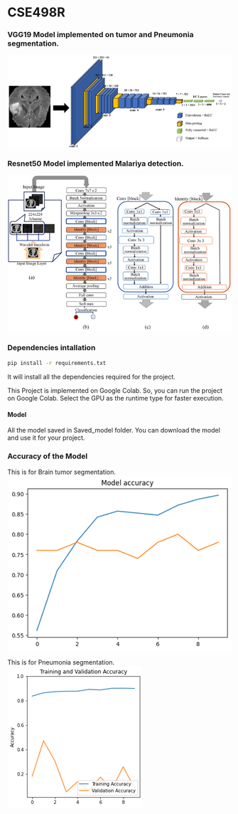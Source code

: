 # CSE498R
### VGG19 Model implemented on tumor and Pneumonia segmentation.
![](Image/image_1.png)

### Resnet50 Model implemented Malariya detection.
![](Image/image_2.png) 
### Dependencies intallation
```bash
pip install -r requirements.txt
```
It will install all the dependencies required for the project.

This Project is implemented on Google Colab. So, you can run the project on Google Colab. Select the GPU as the runtime type for faster execution.

#### Model 
All the model saved in Saved_model folder. You can download the model and use it for your project.

### Accuracy of the Model

This is for Brain tumor segmentation.
![](Image/Brain.png)

This is for Pneumonia segmentation.
![](Image/Pneumonia.png)

